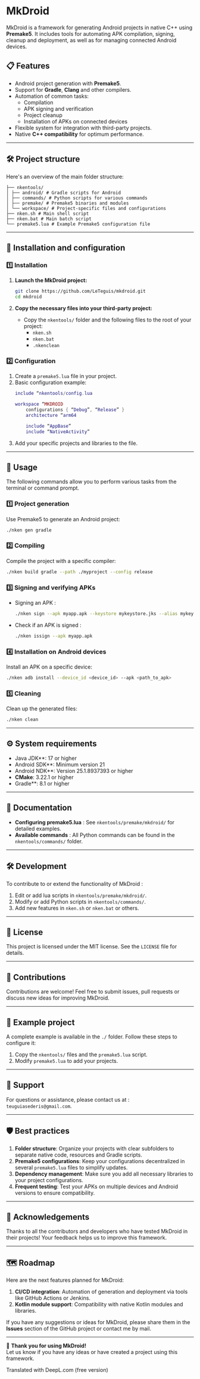 
# MkDroid

MkDroid is a framework for generating Android projects in native C++ using **Premake5**. 
It includes tools for automating APK compilation, signing, cleanup and deployment, 
as well as for managing connected Android devices.

## 📋 Features

- Android project generation with **Premake5**.
- Support for **Gradle**, **Clang** and other compilers.
- Automation of common tasks:
  - Compilation
  - APK signing and verification
  - Project cleanup
  - Installation of APKs on connected devices
- Flexible system for integration with third-party projects.
- Native **C++ compatibility** for optimum performance.

---

## 🛠️ Project structure

Here's an overview of the main folder structure:

```
├── nkentools/
│ ├── android/ # Gradle scripts for Android
│ ├── commands/ # Python scripts for various commands
│ ├── premake/ # Premake5 binaries and modules
│ └── workspace/ # Project-specific files and configurations
├── nken.sh # Main shell script
├── nken.bat # Main batch script
└── premake5.lua # Example Premake5 configuration file
```

---

## 🚀 Installation and configuration

### 1️⃣ Installation

1. **Launch the MkDroid project:**
   ```bash
   git clone https://github.com/LeTeguis/mkdroid.git
   cd mkdroid
   ```

2. **Copy the necessary files into your third-party project:**
   - Copy the `nkentools/` folder and the following files to the root of your project:
     - `nken.sh`
     - `nken.bat`
     - `.nkenclean`

### 2️⃣ Configuration

1. Create a `premake5.lua` file in your project.
2. Basic configuration example:
   ```lua
   include “nkentools/config.lua

   workspace “MKDROID
       configurations { “Debug”, “Release” }
       architecture “arm64

       include “AppBase”
       include “NativeActivity”
   ```
3. Add your specific projects and libraries to the file.

---

## 🔧 Usage

The following commands allow you to perform various tasks from the terminal or command prompt.

### 1️⃣ Project generation

Use Premake5 to generate an Android project:
```bash
./nken gen gradle
```

### 2️⃣ Compiling

Compile the project with a specific compiler:
```bash
./nken build gradle --path ./myproject --config release
```

### 3️⃣ Signing and verifying APKs

- Signing an APK :
  ```bash
  ./nken sign --apk myapp.apk --keystore mykeystore.jks --alias mykeyalias --storepass mystorepass --keypass mykeypass
  ```

- Check if an APK is signed :
  ```bash
  ./nken issign --apk myapp.apk
  ```

### 4️⃣ Installation on Android devices

Install an APK on a specific device:
```bash
./nken adb install --device_id <device_id> --apk <path_to_apk>
```

### 5️⃣ Cleaning

Clean up the generated files:
```bash
./nken clean
```

---

## ⚙️ System requirements

- Java JDK**: 17 or higher
- Android SDK**: Minimum version 21
- Android NDK**: Version 25.1.8937393 or higher
- **CMake**: 3.22.1 or higher
- Gradle**: 8.1 or higher

---

## 📖 Documentation

- **Configuring premake5.lua** : See `nkentools/premake/mkdroid/` for detailed examples.
- **Available commands** : All Python commands can be found in the `nkentools/commands/` folder.

---

## 🛠️ Development

To contribute to or extend the functionality of MkDroid :
1. Edit or add lua scripts in `nkentools/premake/mkdroid/`.
1. Modify or add Python scripts in `nkentools/commands/`.
2. Add new features in `nken.sh` or `nken.bat` or others.

---

## 📜 License

This project is licensed under the MIT license. See the `LICENSE` file for details.

---

## 🤝 Contributions

Contributions are welcome! Feel free to submit issues, pull requests or discuss new ideas for improving MkDroid.

---

## 🧩 Example project

A complete example is available in the `./` folder. Follow these steps to configure it:
1. Copy the `nkentools/` files and the `premake5.lua` script.
2. Modify `premake5.lua` to add your projects.

---

## 💬 Support

For questions or assistance, please contact us at : `teuguiasederis@gmail.com`.

---

## 🛡️ Best practices

1. **Folder structure**: Organize your projects with clear subfolders to separate native code, resources and Gradle scripts.
2. **Premake5 configurations**: Keep your configurations decentralized in several `premake5.lua` files to simplify updates.
3. **Dependency management**: Make sure you add all necessary libraries to your project configurations.
4. **Frequent testing**: Test your APKs on multiple devices and Android versions to ensure compatibility.



---

## 🌟 Acknowledgements

Thanks to all the contributors and developers who have tested MkDroid in their projects! Your feedback helps us to improve this framework.

---

## 🗺️ Roadmap

Here are the next features planned for MkDroid:
1. **CI/CD integration**: Automation of generation and deployment via tools like GitHub Actions or Jenkins.
2. **Kotlin module support**: Compatibility with native Kotlin modules and libraries.

If you have any suggestions or ideas for MkDroid, please share them in the **Issues** section of the GitHub project or contact me by mail.

---

🎉 **Thank you for using MkDroid!**  
Let us know if you have any ideas or have created a project using this framework.

Translated with DeepL.com (free version)